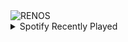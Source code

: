 <div align="justify">
<picture>
    <source media="(prefers-color-scheme: dark)" srcset="https://i.ibb.co/SwtkGHd/output-gif.gif">
    <source media="(prefers-color-scheme: light)" srcset="https://i.ibb.co/SwtkGHd/output-gif.gif">
    <img alt="RENOS" src="https://i.ibb.co/SwtkGHd/output-gif.gif">
</picture>
<details>
<summary>Spotify Recently Played</summary>
<img src="https://spotify-recently-played-readme.vercel.app/api?user=31d6d6zerc5ct6kck32na2ozsqf4&unique=1&width=400" alt="Spotify" />
</details>
</div>

<!-- Image deletion URL: https://ibb.co/Xx7nM63/4c8616daf5532ab971d59959cbcd3788 -->